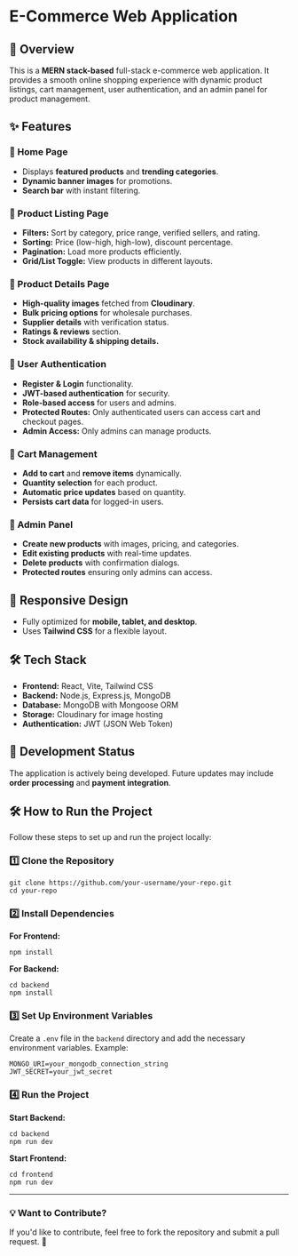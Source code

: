 # E-Commerce Web Application

## 🚀 Overview
This is a **MERN stack-based** full-stack e-commerce web application. It provides a smooth online shopping experience with dynamic product listings, cart management, user authentication, and an admin panel for product management.

## ✨ Features

### 🔹 Home Page
- Displays **featured products** and **trending categories**.
- **Dynamic banner images** for promotions.
- **Search bar** with instant filtering.

### 🔹 Product Listing Page
- **Filters:** Sort by category, price range, verified sellers, and rating.
- **Sorting:** Price (low-high, high-low), discount percentage.
- **Pagination:** Load more products efficiently.
- **Grid/List Toggle:** View products in different layouts.

### 🔹 Product Details Page
- **High-quality images** fetched from **Cloudinary**.
- **Bulk pricing options** for wholesale purchases.
- **Supplier details** with verification status.
- **Ratings & reviews** section.
- **Stock availability & shipping details.**

### 🔹 User Authentication
- **Register & Login** functionality.
- **JWT-based authentication** for security.
- **Role-based access** for users and admins.
- **Protected Routes:** Only authenticated users can access cart and checkout pages.
- **Admin Access:** Only admins can manage products.

### 🔹 Cart Management
- **Add to cart** and **remove items** dynamically.
- **Quantity selection** for each product.
- **Automatic price updates** based on quantity.
- **Persists cart data** for logged-in users.

### 🔹 Admin Panel
- **Create new products** with images, pricing, and categories.
- **Edit existing products** with real-time updates.
- **Delete products** with confirmation dialogs.
- **Protected routes** ensuring only admins can access.

## 📱 Responsive Design
- Fully optimized for **mobile, tablet, and desktop**.
- Uses **Tailwind CSS** for a flexible layout.

## 🛠️ Tech Stack
- **Frontend:** React, Vite, Tailwind CSS
- **Backend:** Node.js, Express.js, MongoDB
- **Database:** MongoDB with Mongoose ORM
- **Storage:** Cloudinary for image hosting
- **Authentication:** JWT (JSON Web Token)

## 🔧 Development Status
The application is actively being developed. Future updates may include **order processing** and **payment integration**.

## 🛠 How to Run the Project

Follow these steps to set up and run the project locally:

### 1️⃣ Clone the Repository
```
git clone https://github.com/your-username/your-repo.git
cd your-repo
```

### 2️⃣ Install Dependencies  
**For Frontend:**
```
npm install
```

**For Backend:**
```
cd backend
npm install
```

### 3️⃣ Set Up Environment Variables  
Create a `.env` file in the `backend` directory and add the necessary environment variables. Example:
```
MONGO_URI=your_mongodb_connection_string
JWT_SECRET=your_jwt_secret
```

### 4️⃣ Run the Project  
**Start Backend:**
```
cd backend
npm run dev
```

**Start Frontend:**
```
cd frontend
npm run dev
```

---

### 💡 Want to Contribute?
If you'd like to contribute, feel free to fork the repository and submit a pull request. 🚀
